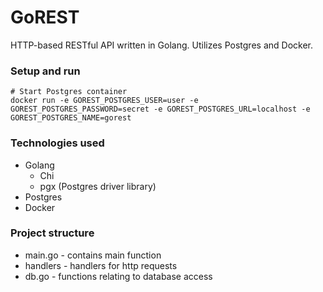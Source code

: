# GoREST
HTTP-based RESTful API written in Golang. Utilizes Postgres and Docker.

### Setup and run
```
# Start Postgres container
docker run -e GOREST_POSTGRES_USER=user -e GOREST_POSTGRES_PASSWORD=secret -e GOREST_POSTGRES_URL=localhost -e GOREST_POSTGRES_NAME=gorest
```

### Technologies used
* Golang
    * Chi
    * pgx (Postgres driver library)
* Postgres
* Docker

### Project structure
* main.go - contains main function
* handlers - handlers for http requests
* db.go - functions relating to database access